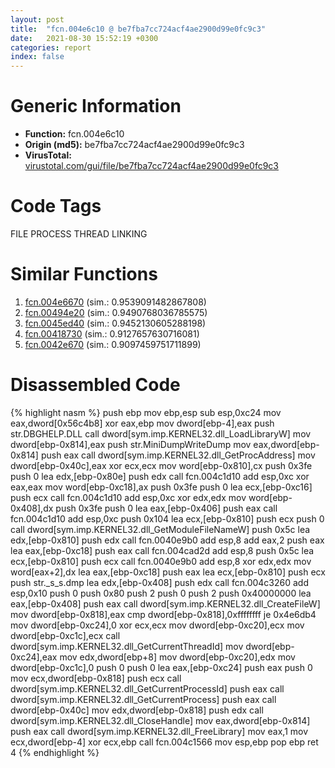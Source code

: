 ```yaml
---
layout: post
title:  "fcn.004e6c10 @ be7fba7cc724acf4ae2900d99e0fc9c3"
date:   2021-08-30 15:52:19 +0300
categories: report
index: false
---
```


# Generic Information
- **Function:** fcn.004e6c10
- **Origin (md5):** be7fba7cc724acf4ae2900d99e0fc9c3
- **VirusTotal:** [virustotal.com/gui/file/be7fba7cc724acf4ae2900d99e0fc9c3][virustotal_ref]

# Code Tags
<span class="tag" id="FILE">FILE</span>
<span class="tag" id="PROCESS">PROCESS</span>
<span class="tag" id="THREAD">THREAD</span>
<span class="tag" id="LINKING">LINKING</span>


# Similar Functions

1. [fcn.004e6670][similar_1_ref] (sim.: 0.9539091482867808)
2. [fcn.00494e20][similar_2_ref] (sim.: 0.9490768036785575)
3. [fcn.0045ed40][similar_3_ref] (sim.: 0.9452130605288198)
4. [fcn.00418730][similar_4_ref] (sim.: 0.9127657630716081)
5. [fcn.0042e670][similar_5_ref] (sim.: 0.9097459751711899)


# Disassembled Code

{% highlight nasm %}
push ebp
mov ebp,esp
sub esp,0xc24
mov eax,dword[0x56c4b8]
xor eax,ebp
mov dword[ebp-4],eax
push str.DBGHELP.DLL
call dword[sym.imp.KERNEL32.dll_LoadLibraryW]
mov dword[ebp-0x814],eax
push str.MiniDumpWriteDump
mov eax,dword[ebp-0x814]
push eax
call dword[sym.imp.KERNEL32.dll_GetProcAddress]
mov dword[ebp-0x40c],eax
xor ecx,ecx
mov word[ebp-0x810],cx
push 0x3fe
push 0
lea edx,[ebp-0x80e]
push edx
call fcn.004c1d10
add esp,0xc
xor eax,eax
mov word[ebp-0xc18],ax
push 0x3fe
push 0
lea ecx,[ebp-0xc16]
push ecx
call fcn.004c1d10
add esp,0xc
xor edx,edx
mov word[ebp-0x408],dx
push 0x3fe
push 0
lea eax,[ebp-0x406]
push eax
call fcn.004c1d10
add esp,0xc
push 0x104
lea ecx,[ebp-0x810]
push ecx
push 0
call dword[sym.imp.KERNEL32.dll_GetModuleFileNameW]
push 0x5c
lea edx,[ebp-0x810]
push edx
call fcn.0040e9b0
add esp,8
add eax,2
push eax
lea eax,[ebp-0xc18]
push eax
call fcn.004cad2d
add esp,8
push 0x5c
lea ecx,[ebp-0x810]
push ecx
call fcn.0040e9b0
add esp,8
xor edx,edx
mov word[eax+2],dx
lea eax,[ebp-0xc18]
push eax
lea ecx,[ebp-0x810]
push ecx
push str._s_s.dmp
lea edx,[ebp-0x408]
push edx
call fcn.004c3260
add esp,0x10
push 0
push 0x80
push 2
push 0
push 2
push 0x40000000
lea eax,[ebp-0x408]
push eax
call dword[sym.imp.KERNEL32.dll_CreateFileW]
mov dword[ebp-0x818],eax
cmp dword[ebp-0x818],0xffffffff
je 0x4e6db4
mov dword[ebp-0xc24],0
xor ecx,ecx
mov dword[ebp-0xc20],ecx
mov dword[ebp-0xc1c],ecx
call dword[sym.imp.KERNEL32.dll_GetCurrentThreadId]
mov dword[ebp-0xc24],eax
mov edx,dword[ebp+8]
mov dword[ebp-0xc20],edx
mov dword[ebp-0xc1c],0
push 0
push 0
lea eax,[ebp-0xc24]
push eax
push 0
mov ecx,dword[ebp-0x818]
push ecx
call dword[sym.imp.KERNEL32.dll_GetCurrentProcessId]
push eax
call dword[sym.imp.KERNEL32.dll_GetCurrentProcess]
push eax
call dword[ebp-0x40c]
mov edx,dword[ebp-0x818]
push edx
call dword[sym.imp.KERNEL32.dll_CloseHandle]
mov eax,dword[ebp-0x814]
push eax
call dword[sym.imp.KERNEL32.dll_FreeLibrary]
mov eax,1
mov ecx,dword[ebp-4]
xor ecx,ebp
call fcn.004c1566
mov esp,ebp
pop ebp
ret 4
{% endhighlight %}


[similar_1_ref]: /report/fcn.004e6670@279a61b1e76da49531f1f16fd1102a2d
[similar_2_ref]: /report/fcn.00494e20@289859175c221b107317af7727d26c17
[similar_3_ref]: /report/fcn.0045ed40@17d73cbafe6dd96dd6f2291fab06fbb5
[similar_4_ref]: /report/fcn.00418730@279a61b1e76da49531f1f16fd1102a2d
[similar_5_ref]: /report/fcn.0042e670@279a61b1e76da49531f1f16fd1102a2d
[virustotal_ref]: https://www.virustotal.com/gui/file/be7fba7cc724acf4ae2900d99e0fc9c3